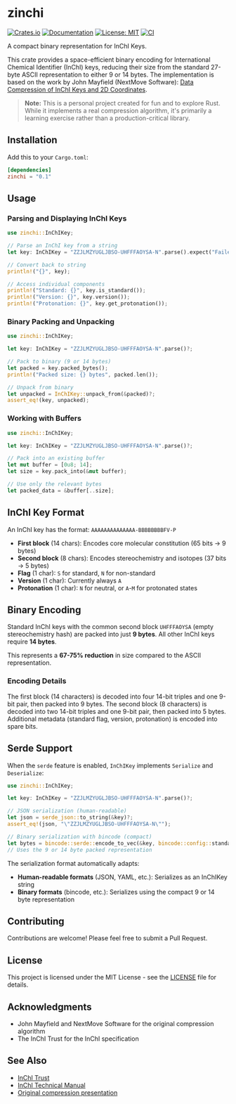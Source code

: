 # zinchi

[![Crates.io](https://img.shields.io/crates/v/zinchi.svg)](https://crates.io/crates/zinchi)
[![Documentation](https://docs.rs/zinchi/badge.svg)](https://docs.rs/zinchi)
[![License: MIT](https://img.shields.io/badge/License-MIT-yellow.svg)](https://opensource.org/licenses/MIT)
[![CI](https://github.com/OliverBScott/zinchi/workflows/CI/badge.svg)](https://github.com/OliverBScott/zinchi/actions)

A compact binary representation for InChI Keys.

This crate provides a space-efficient binary encoding for International Chemical Identifier (InChI) keys, reducing their size from the standard 27-byte ASCII representation to either 9 or 14 bytes. The implementation is based on the work by John Mayfield (NextMove Software): [Data Compression of InChI Keys and 2D Coordinates](https://www.nextmovesoftware.com/talks/Mayfield_DataCompressionOfInChIKeysAnd2dCoordinates_NIHINCHI_202103.pdf).

> **Note:** This is a personal project created for fun and to explore Rust. While it implements a real compression algorithm, it's primarily a learning exercise rather than a production-critical library.

## Installation

Add this to your `Cargo.toml`:

```toml
[dependencies]
zinchi = "0.1"
```

## Usage

### Parsing and Displaying InChI Keys

```rust
use zinchi::InChIKey;

// Parse an InChI key from a string
let key: InChIKey = "ZZJLMZYUGLJBSO-UHFFFAOYSA-N".parse().expect("Failed to parse InChIKey")

// Convert back to string
println!("{}", key);

// Access individual components
println!("Standard: {}", key.is_standard());
println!("Version: {}", key.version());
println!("Protonation: {}", key.get_protonation());
```

### Binary Packing and Unpacking

```rust
use zinchi::InChIKey;

let key: InChIKey = "ZZJLMZYUGLJBSO-UHFFFAOYSA-N".parse()?;

// Pack to binary (9 or 14 bytes)
let packed = key.packed_bytes();
println!("Packed size: {} bytes", packed.len());

// Unpack from binary
let unpacked = InChIKey::unpack_from(&packed)?;
assert_eq!(key, unpacked);
```

### Working with Buffers

```rust
use zinchi::InChIKey;

let key: InChIKey = "ZZJLMZYUGLJBSO-UHFFFAOYSA-N".parse()?;

// Pack into an existing buffer
let mut buffer = [0u8; 14];
let size = key.pack_into(&mut buffer);

// Use only the relevant bytes
let packed_data = &buffer[..size];
```

## InChI Key Format

An InChI key has the format: `AAAAAAAAAAAAAA-BBBBBBBBFV-P`

- **First block** (14 chars): Encodes core molecular constitution (65 bits → 9 bytes)
- **Second block** (8 chars): Encodes stereochemistry and isotopes (37 bits → 5 bytes)
- **Flag** (1 char): `S` for standard, `N` for non-standard
- **Version** (1 char): Currently always `A`
- **Protonation** (1 char): `N` for neutral, or `A`-`M` for protonated states

## Binary Encoding

Standard InChI keys with the common second block `UHFFFAOYSA` (empty stereochemistry hash) are packed into just **9 bytes**. All other InChI keys require **14 bytes**.

This represents a **67-75% reduction** in size compared to the ASCII representation.

### Encoding Details

The first block (14 characters) is decoded into four 14-bit triples and one 9-bit pair, then packed into 9 bytes. The second block (8 characters) is decoded into two 14-bit triples and one 9-bit pair, then packed into 5 bytes. Additional metadata (standard flag, version, protonation) is encoded into spare bits.

## Serde Support

When the `serde` feature is enabled, `InChIKey` implements `Serialize` and `Deserialize`:

```rust
use zinchi::InChIKey;

let key: InChIKey = "ZZJLMZYUGLJBSO-UHFFFAOYSA-N".parse()?;

// JSON serialization (human-readable)
let json = serde_json::to_string(&key)?;
assert_eq!(json, "\"ZZJLMZYUGLJBSO-UHFFFAOYSA-N\"");

// Binary serialization with bincode (compact)
let bytes = bincode::serde::encode_to_vec(&key, bincode::config::standard())?;
// Uses the 9 or 14 byte packed representation
```

The serialization format automatically adapts:
- **Human-readable formats** (JSON, YAML, etc.): Serializes as an InChIKey string
- **Binary formats** (bincode, etc.): Serializes using the compact 9 or 14 byte representation

## Contributing

Contributions are welcome! Please feel free to submit a Pull Request.

## License

This project is licensed under the MIT License - see the [LICENSE](LICENSE) file for details.

## Acknowledgments

- John Mayfield and NextMove Software for the original compression algorithm
- The InChI Trust for the InChI specification

## See Also

- [InChI Trust](https://www.inchi-trust.org/)
- [InChI Technical Manual](https://www.inchi-trust.org/download/104/InChI_TechMan.pdf)
- [Original compression presentation](https://www.nextmovesoftware.com/talks/Mayfield_DataCompressionOfInChIKeysAnd2dCoordinates_NIHINCHI_202103.pdf)
